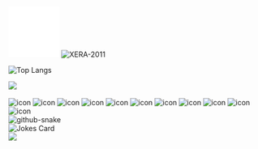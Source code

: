 ![X Icon](./assets/x-icon.svg) ![XERA-2011](https://readme-typing-svg.herokuapp.com?font=Fira+Code&weight=700&pause=1000&color=000000&width=435&lines=Hello%2C%20World;你好%2C%20世界)

![Top Langs](https://github-readme-stats.vercel.app/api/top-langs?username=XERA-2011&layout=compact&show_icons=true&theme=calm_pink)

<!-- programming tool icon 编程工具图标 -->
<img src="https://skillicons.dev/icons?i=ps,react,vue,vite,vscode,idea,git,discord" /><br>

<!-- svg -->
<div>
<img src="https://techstack-generator.vercel.app/js-icon.svg" alt="icon" width="50" />
<img src="https://techstack-generator.vercel.app/ts-icon.svg" alt="icon" width="50" />
<img src="https://techstack-generator.vercel.app/webpack-icon.svg" alt="icon" width="50" />
<img src="https://techstack-generator.vercel.app/eslint-icon.svg" alt="icon" width="50" />
<img src="https://techstack-generator.vercel.app/prettier-icon.svg" alt="icon" width="50" />
<img src="https://techstack-generator.vercel.app/redux-icon.svg" alt="icon" width="50" />
<img src="https://techstack-generator.vercel.app/python-icon.svg" alt="icon" width="50" />
<img src="https://techstack-generator.vercel.app/java-icon.svg" alt="icon" width="50" />
<img src="https://techstack-generator.vercel.app/github-icon.svg" alt="icon" width="50" />
<img src="https://techstack-generator.vercel.app/docker-icon.svg" alt="icon" width="50" /> 
<img src="https://techstack-generator.vercel.app/nginx-icon.svg" alt="icon" width="50" />
</div>

<!-- Snake Code Contribution Map 贪吃蛇代码贡献图 -->
<picture>
  <source media="(prefers-color-scheme: dark)" srcset="https://cdn.jsdelivr.net/gh/XERA-2011/XERA-2011/profile-snake-contrib/github-contribution-grid-snake-dark.svg" />
  <source media="(prefers-color-scheme: light)" srcset="https://cdn.jsdelivr.net/gh/XERA-2011/XERA-2011/profile-snake-contrib/github-contribution-grid-snake.svg" />
  <img alt="github-snake" src="https://cdn.jsdelivr.net/gh/XERA-2011/XERA-2011/profile-snake-contrib/github-contribution-grid-snake-dark.svg" />
</picture>

<!-- Joke 笑话 -->
<div>
  <picture>
    <source media="(prefers-color-scheme: dark)" srcset="https://readme-jokes.vercel.app/api?hideBorder&bgColor=%23121212" />
    <source media="(prefers-color-scheme: light)" srcset="https://readme-jokes.vercel.app/api?hideBorder&bgColor=%ffffff" />
    <img alt="Jokes Card" src="https://readme-jokes.vercel.app/api?hideBorder&bgColor=%23121212" />
  </picture>
</div>

<!-- profile-3d-contrib 3D 贡献图-->
<picture>
  <source media="(prefers-color-scheme: dark)" srcset="https://cdn.jsdelivr.net/gh/XERA-2011/XERA-2011/profile-3d-contrib/profile-night-rainbow.svg" />
  <source media="(prefers-color-scheme: light)" srcset="https://cdn.jsdelivr.net/gh/XERA-2011/XERA-2011/profile-3d-contrib/profile-gitblock.svg" />
  <img src="https://cdn.jsdelivr.net/gh/XERA-2011/XERA-2011/profile-3d-contrib/profile-night-rainbow.svg" />
</picture>
